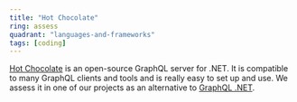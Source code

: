 ```yaml
---
title: "Hot Chocolate"
ring: assess
quadrant: "languages-and-frameworks"
tags: [coding]
---
```


[Hot Chocolate](https://chillicream.com/docs/hotchocolate/v12) is an open-source GraphQL server for .NET.
It is compatible to many GraphQL clients and tools and is really easy to set up and use. We assess it in one of our
projects as an alternative to [GraphQL .NET](https://graphql-dotnet.github.io/docs/getting-started/introduction/).
